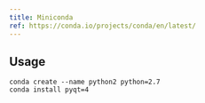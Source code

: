 ```yaml
---
title: Miniconda
ref: https://conda.io/projects/conda/en/latest/
---
```


## Usage

```shell
conda create --name python2 python=2.7
conda install pyqt=4
```
